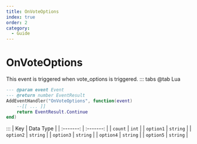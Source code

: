 ```yaml
---
title: OnVoteOptions
index: true
order: 2
category:
  - Guide
---
```


# OnVoteOptions
This event is triggered when vote_options is triggered.
::: tabs
@tab Lua
```lua
--- @param event Event
--- @return number EventResult
AddEventHandler("OnVoteOptions", function(event)
    --[[ ... ]]
    return EventResult.Continue
end)
```

:::
|    Key    | Data Type |
| :-------: | :-------: |
|  `count`  |   `int`   |
| `option1` |  `string` |
| `option2` |  `string` |
| `option3` |  `string` |
| `option4` |  `string` |
| `option5` |  `string` |